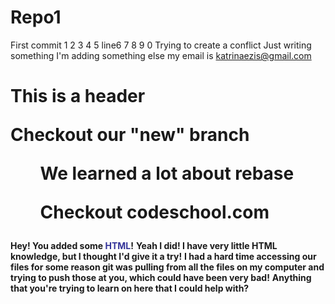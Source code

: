 Repo1
=====
First commit
1
2
3
4
5
line6
7
8
9
0
Trying to create a conflict 
Just writing something
I'm adding something else
my email is katrinaezis@gmail.com
<h1>This is a header
<p>Checkout our "new" branch </p>

<p> <OL>We learned a lot about rebase</OL>
	<ol>Checkout codeschool.com</ol></p>
</h1>
<b>Hey!  You added some <span style="color: #333399;">HTML</span>!</b>
<b>Yeah I did! I have very little HTML knowledge, but I thought I'd give it a try!</b>
<b>I had a hard time accessing our files for some reason git was pulling from all the files on my computer and trying to push those at you, which could have been very bad!</b>
<b>Anything that you're trying to learn on here that I could help with?</b>
